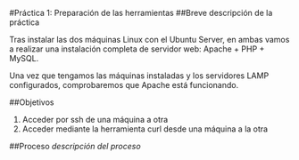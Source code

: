 #Práctica 1: Preparación de las herramientas
##Breve descripción de la práctica

Tras instalar las dos máquinas Linux con el Ubuntu Server, en ambas vamos a realizar
una instalación completa de servidor web: Apache + PHP + MySQL.

Una vez que tengamos las máquinas instaladas y los servidores LAMP configurados,
comprobaremos que Apache está funcionando.

##Objetivos

1. Acceder por ssh de una máquina a otra
2. Acceder mediante la herramienta curl desde una máquina a la otra

##Proceso
*descripción del proceso*
